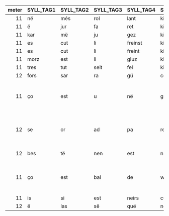 | meter|SYLL_TAG1 |SYLL_TAG2 |SYLL_TAG3 |SYLL_TAG4 |SYLL_TAG5 |SYLL_TAG6 |SYLL_TAG7 |SYLL_TAG7..1 |SYLL_TAG8 |SYLL_TAG9 |SYLL_TAG10 |SYLL_TAG11 |SYLL_TAG12 |SYLL_TAG13 | NUM_L| COMMENTS |
|-----:|:---------|:---------|:---------|:---------|:---------|:---------|:---------|:------------|:---------|:---------|:----------|:----------|:----------|:----------|-----:|:--------|
|    11|në        |més       |rol       |lant      |ki        |un        |co        |re           |en        |av        |rat        |hun        |te         |NA         |   382||
|    11|ë         |jur       |fa        |ret       |ki        |est       |ses       |NA           |filz      |ë         |ses        |heirs      |NA         |NA         |   504||
|    11|kar       |më        |ju        |gez       |ki        |ert       |en        |NA           |la        |re        |re         |guar       |de         |NA         |   742||
|    11|es        |cut       |li        |freinst   |ki        |est       |ad        |NA           |or        |e         |a          |flurs      |NA         |NA         |  1276||
|    11|es        |cut       |li        |freint    |ki        |est       |ad        |NA           |or        |e         |a          |flur       |NA         |NA         |  1354||
|    11|morz      |est       |li        |gluz      |ki        |en        |dest      |NA           |reit      |vus       |te         |neit       |NA         |NA         |  3452||
|    11|tres      |tut       |seit      |fel       |ki        |i         |fιer      |NA           |get       |a         |esp        |leit       |NA         |NA         |  3554||
|    12|fors      |sar       |ra        |gü        |cë        |ki        |est       |NA           |en        |u         |në         |mun        |tai        |gne        |     6||
|    11|ço        |est       |u         |në        |gent      |ki        |un        |NA           |ches      |ben       |në         |volt       |NA         |NA         |  3228|It is more probably _ço est_ than _ki est_ which is elided here|
|    12|se        |or        |ad        |pa        |rent      |ki        |en        |NA           |voeil     |lë        |des        |ment       |ir         |NA         |  3829|Two contraction are needed here: _se or_ and _ki en_|
|    12|bes       |të        |nen       |est       |nu        |lë        |ki        |NA           |en        |cont      |rë         |lui        |al         |ge         |  1495|Still one extra syl.|
|    11|ço        |est       |bal       |de        |win       |ço        |dit       |NA           |ki        |ert       |proz       |doem       |NA         |NA         |   314|It is _ço est_, not _ki ert_, which should be elided|
|    11|is        |si        |est       |neirs     |cu        |më        |peiz      |NA           |ki        |est       |de         |mi         |se         |NA         |  1473||
|    12|ë         |las       |së        |quë       |nen       |ai        |un        |NA           |hu        |më        |ki         |oc         |ιet        |NA         |  2721||
